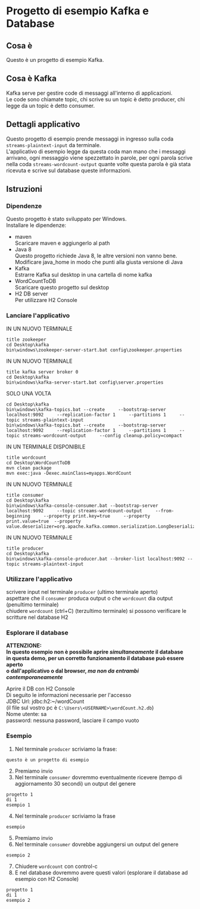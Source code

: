 # Progetto di esempio Kafka e Database
## Cosa è
Questo è un progetto di esempio Kafka. 
## Cosa è Kafka
Kafka serve per gestire code di messaggi all'interno di applicazioni.  
Le code sono chiamate topic, chi scrive su un topic è detto producer, chi legge da un topic è detto consumer.  
## Dettagli applicativo
Questo progetto di esempio prende messaggi in ingresso sulla coda `streams-plaintext-input` da terminale.  
L'applicativo di esempio legge da questa coda man mano che i messaggi arrivano, ogni messaggio viene spezzettato in parole, per ogni parola scrive nella coda `streams-wordcount-output` quante volte questa parola è già stata ricevuta e scrive sul database queste informazioni.
## Istruzioni
### Dipendenze
Questo progetto è stato sviluppato per Windows.  
Installare le dipendenze:  
- maven  
Scaricare maven e aggiungerlo al path  
- Java 8  
Questo progetto richiede Java 8, le altre versioni non vanno bene.  
Modificare java_home in modo che punti alla giusta versione di Java  
- Kafka  
Estrarre Kafka sul desktop in una cartella di nome kafka
- WordCountToDB  
Scaricare questo progetto sul desktop  
- H2 DB server  
Per utilizzare H2 Console
### Lanciare l'applicativo
IN UN NUOVO TERMINALE
```
title zookeeper
cd Desktop\kafka
bin\windows\zookeeper-server-start.bat config\zookeeper.properties
```

IN UN NUOVO TERMINALE
```
title kafka server broker 0
cd Desktop\kafka
bin\windows\kafka-server-start.bat config\server.properties
```

SOLO UNA VOLTA
```
cd Desktop\kafka
bin\windows\kafka-topics.bat --create     --bootstrap-server localhost:9092     --replication-factor 1     --partitions 1     --topic streams-plaintext-input
bin\windows\kafka-topics.bat --create     --bootstrap-server localhost:9092     --replication-factor 1     --partitions 1     --topic streams-wordcount-output     --config cleanup.policy=compact
```

IN UN TERMINALE DISPONIBILE
```
title wordcount
cd Desktop\WordCountToDB
mvn clean package
mvn exec:java -Dexec.mainClass=myapps.WordCount
```

IN UN NUOVO TERMINALE
```
title consumer
cd Desktop\kafka
bin\windows\kafka-console-consumer.bat --bootstrap-server localhost:9092     --topic streams-wordcount-output     --from-beginning     --property print.key=true     --property print.value=true  --property value.deserializer=org.apache.kafka.common.serialization.LongDeserializer
```

IN UN NUOVO TERMINALE
```
title producer
cd Desktop\kafka
bin\windows\kafka-console-producer.bat --broker-list localhost:9092 --topic streams-plaintext-input
```
### Utilizzare l'applicativo
scrivere input nel terminale `producer` (ultimo terminale aperto)  
aspettare che il `consumer` produca output o che `wordcount` dia output (penultimo terminale)  
chiudere `wordcount` (ctrl+C)  (terzultimo terminale)
si possono verificare le scritture nel database H2  

### Esplorare il database
**ATTENZIONE:  
In questo esempio non è possibile aprire _simultaneamente_ il database  
in questa demo, per un corretto funzionamento il database può essere aperto  
o dall'applicativo o dal browser, _ma non da entrambi contemporaneamente_**

Aprire il DB con H2 Console  
Di seguito le informazioni necessarie per l'accesso  
JDBC Url: jdbc:h2:~/wordCount  
(il file sul vostro pc è `C:\Users\<USERNAME>\wordCount.h2.db`)  
Nome utente: sa  
password: nessuna password, lasciare il campo vuoto

### Esempio
1. Nel terminale `producer` scriviamo la frase:
```
questo è un progetto di esempio
```
2. Premiamo invio
3. Nel terminale `consumer` dovremmo eventualmente ricevere (tempo di aggiornamento 30 secondi) un output del genere
```
progetto 1
di 1
esempio 1
```
4. Nel terminale `producer` scriviamo la frase
```
esempio
```
5. Premiamo invio
6. Nel terminale `consumer` dovrebbe aggiungersi un output del genere
```
esempio 2
```
7. Chiudere `wordcount` con control-c
8. E nel database dovremmo avere questi valori (esplorare il database ad esempio con H2 Console)
```
progetto 1
di 1
esempio 2
```
